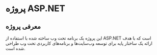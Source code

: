 # پروژه ASP.NET

## معرفی پروژه

این پروژه یک برنامه تحت وب ساخته شده با استفاده از ASP.NET است که با هدف ارائه یک ساختار پایه برای توسعه وب‌سایت‌ها و برنامه‌های کاربردی تحت وب طراحی شده است.

